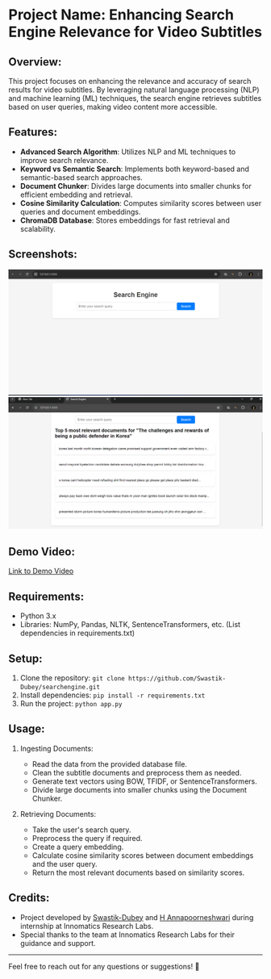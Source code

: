
# Project Name: Enhancing Search Engine Relevance for Video Subtitles

## Overview:
This project focuses on enhancing the relevance and accuracy of search results for video subtitles. By leveraging natural language processing (NLP) and machine learning (ML) techniques, the search engine retrieves subtitles based on user queries, making video content more accessible.

## Features:
- **Advanced Search Algorithm**: Utilizes NLP and ML techniques to improve search relevance.
- **Keyword vs Semantic Search**: Implements both keyword-based and semantic-based search approaches.
- **Document Chunker**: Divides large documents into smaller chunks for efficient embedding and retrieval.
- **Cosine Similarity Calculation**: Computes similarity scores between user queries and document embeddings.
- **ChromaDB Database**: Stores embeddings for fast retrieval and scalability.

## Screenshots:
![Screenshot 1](homepge.png)
![Screenshot 2](serachquerypage.png)

## Demo Video:
[Link to Demo Video](https://drive.google.com/file/d/1pwHPYD7jRFyzRl7OntlApgRCwDw1ZzpX/view?usp=sharing)

## Requirements:
- Python 3.x
- Libraries: NumPy, Pandas, NLTK, SentenceTransformers, etc. (List dependencies in requirements.txt)

## Setup:
1. Clone the repository: `git clone https://github.com/Swastik-Dubey/searchengine.git`
2. Install dependencies: `pip install -r requirements.txt`
3. Run the project: `python app.py`

## Usage:
1. Ingesting Documents:
   - Read the data from the provided database file.
   - Clean the subtitle documents and preprocess them as needed.
   - Generate text vectors using BOW, TFIDF, or SentenceTransformers.
   - Divide large documents into smaller chunks using the Document Chunker.

2. Retrieving Documents:
   - Take the user's search query.
   - Preprocess the query if required.
   - Create a query embedding.
   - Calculate cosine similarity scores between document embeddings and the user query.
   - Return the most relevant documents based on similarity scores.



## Credits:
- Project developed by [Swastik-Dubey](https://github.com/Swastik-Dubey) and [H Annapoorneshwari](https://github.com/Anu0907) during internship at Innomatics Research Labs.
- Special thanks to the team at Innomatics Research Labs for their guidance and support.


---
Feel free to reach out for any questions or suggestions! 🚀

